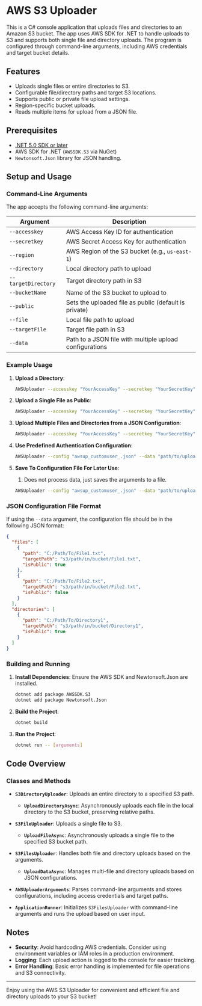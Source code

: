 # AWS S3 Uploader

This is a C# console application that uploads files and directories to an Amazon S3 bucket. The app uses AWS SDK for .NET to handle uploads to S3 and supports both single file and directory uploads. The program is configured through command-line arguments, including AWS credentials and target bucket details.

## Features

- Uploads single files or entire directories to S3.
- Configurable file/directory paths and target S3 locations.
- Supports public or private file upload settings.
- Region-specific bucket uploads.
- Reads multiple items for upload from a JSON file.

## Prerequisites

- [.NET 5.0 SDK or later](https://dotnet.microsoft.com/download)
- AWS SDK for .NET (`AWSSDK.S3` via NuGet)
- `Newtonsoft.Json` library for JSON handling.

## Setup and Usage

### Command-Line Arguments

The app accepts the following command-line arguments:

| Argument            | Description                                             |
| ------------------- | ------------------------------------------------------- |
| `--accesskey`       | AWS Access Key ID for authentication                    |
| `--secretkey`       | AWS Secret Access Key for authentication                |
| `--region`          | AWS Region of the S3 bucket (e.g., `us-east-1`)         |
| `--directory`       | Local directory path to upload                          |
| `--targetDirectory` | Target directory path in S3                             |
| `--bucketName`      | Name of the S3 bucket to upload to                      |
| `--public`          | Sets the uploaded file as public (default is private)   |
| `--file`            | Local file path to upload                               |
| `--targetFile`      | Target file path in S3                                  |
| `--data`            | Path to a JSON file with multiple upload configurations |

### Example Usage

1. **Upload a Directory**:
   
   ```sh
   AWSUploader --accesskey "YourAccessKey" --secretkey "YourSecretKey" --region "us-east-1" --directory "C:\Path\To\Directory" --targetDirectory "s3/path/in/bucket" --bucketName "your-bucket-name"
   ```

2. **Upload a Single File as Public**:
   
   ```sh
   AWSUploader --accesskey "YourAccessKey" --secretkey "YourSecretKey" --region "us-east-1" --file "C:\Path\To\File.txt" --targetFile "s3/path/in/bucket/File.txt" --bucketName "your-bucket-name" --public
   ```

3. **Upload Multiple Files and Directories from a JSON Configuration**:
   
   ```sh
   AWSUploader --accesskey "YourAccessKey" --secretkey "YourSecretKey" --region "us-east-1" --data "path/to/upload-config.json" --bucketName "your-bucket-name"
   ```
4. **Use Predefined Authentication Configuration**:
   ```sh
   AWSUploader --config "awsup_customuser_.json" --data "path/to/upload-config.json" --bucketName "your-bucket-name"
   ```
5. **Save To Configuration File For Later Use**:
    1. Does not process data, just saves the arguments to a file.
   ```sh
   AWSUploader --config "awsup_customuser_.json" --data "path/to/upload-config.json" --bucketName "your-bucket-name" --function save --savePath awsup_customuser_2.json
   ``` 

### JSON Configuration File Format

If using the `--data` argument, the configuration file should be in the following JSON format:

```json
{
  "files": [
    {
      "path": "C:/Path/To/File1.txt",
      "targetPath": "s3/path/in/bucket/File1.txt",
      "isPublic": true
    },
    {
      "path": "C:/Path/To/File2.txt",
      "targetPath": "s3/path/in/bucket/File2.txt",
      "isPublic": false
    }
  ],
  "directories": [
    {
      "path": "C:/Path/To/Directory1",
      "targetPath": "s3/path/in/bucket/Directory1",
      "isPublic": true
    }
  ]
}
```

### Building and Running

1. **Install Dependencies**: Ensure the AWS SDK and Newtonsoft.Json are installed.
   
   ```sh
   dotnet add package AWSSDK.S3
   dotnet add package Newtonsoft.Json
   ```

2. **Build the Project**:
   
   ```sh
   dotnet build
   ```

3. **Run the Project**:
   
   ```sh
   dotnet run -- [arguments]
   ```

## Code Overview

### Classes and Methods

- **`S3DirectoryUploader`**: Uploads an entire directory to a specified S3 path.
  
  - **`UploadDirectoryAsync`**: Asynchronously uploads each file in the local directory to the S3 bucket, preserving relative paths.

- **`S3FileUploader`**: Uploads a single file to S3.
  
  - **`UploadFileAsync`**: Asynchronously uploads a single file to the specified S3 bucket path.

- **`S3FilesUploader`**: Handles both file and directory uploads based on the arguments.
  
  - **`UploadDataAsync`**: Manages multi-file and directory uploads based on JSON configurations.

- **`AWSUploaderArguments`**: Parses command-line arguments and stores configurations, including access credentials and target paths.

- **`ApplicationRunner`**: Initializes `S3FilesUploader` with command-line arguments and runs the upload based on user input.

## Notes

- **Security**: Avoid hardcoding AWS credentials. Consider using environment variables or IAM roles in a production environment.
- **Logging**: Each upload action is logged to the console for easier tracking.
- **Error Handling**: Basic error handling is implemented for file operations and S3 connectivity.

---

Enjoy using the AWS S3 Uploader for convenient and efficient file and directory uploads to your S3 bucket!
